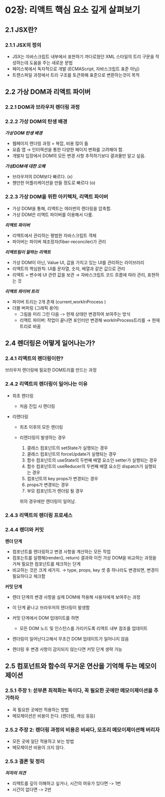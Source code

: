 # 02장: 리액트 핵심 요소 깊게 살펴보기

## 2.1 JSX란?

### 2.1.1 JSX의 정의

- JSX는 자바스크립트 내부에서 표현하기 까다로웠던 XML 스타일의 트리 구문을 작성하는데 도움을 주는 새로운 문법
- 페이스북에서 독자적으로 개발 (ECMAScript, 자바스크립트 표준 아님)
- 트랜스파일 과정에서 트리 구조를 토큰화해 표준으로 변환하는것이 목적

## 2.2 가상 DOM과 리액트 파이버

### 2.2.1 DOM과 브라우저 렌더링 과정

### 2.2.2 가상 DOM의 탄생 배경

**_가상 DOM 탄생 배경_**

- 웹페이지 렌더링 과정 = 복잡, 비용 많이 듦
- 요즘 앱 → 인터렉션을 통한 다양한 페이지 변화를 고려해야 함.
- 개발자 입장에서 DOM의 모든 변경 사항 추적하기보다 결과물만 알고 싶음.

**_가상DOM에 대한 오해_**

- 브라우저의 DOM보다 빠르다. (x)
- 웬만한 어플리케이션을 만들 정도로 빠르다 (o)

### 2.2.3 가상 DOM을 위한 아키텍처, 리액트 파이버

- 가상 DOM을 통해, 리액트는 여러번의 렌더링을 압축함.
- 가상 DOM은 리액트 파이버를 이용해서 다룸.

**_리액트 파이버_**

- 리액트에서 관리하는 평범한 자바스크립트 객체
- 파이버는 파이버 재조정자(fiber-reconciler)가 관리

**_리액트팀이 말하는 리액트_**

- 가상 DOM이 아닌, Value UI, 값을 가지고 있는 UI를 관리하는 라이브러리
- 리액트의 핵심원칙: UI를 문자열, 숫자, 배열과 같은 값으로 관리
- 리액트 = 변수에 UI 관련 값을 보관 → 자바스크립트 코드 흐름에 따라 관리, 표현하는 것

**_리액트 파이버 트리_**

- 파이버 트리는 2개 존재 (current,workInProcess )
- 더블 버퍼링 (그래픽 용어)
  - 그림을 미리 그린 다음 -> 현재 상태만 변경하여 보여주는 방식
  - 리액트 파이버: 작업이 끝나면 포인터만 변경해 workInProcess트리를 → 현재 트리로 바꿈

## 2.4 렌더링은 어떻게 일어나는가?

### 2.4.1 리액트의 렌더링이란?

브라우저 렌더링에 필요한 DOM트리를 만드는 과정

### 2.4.2 리액트의 렌더링이 일어나는 이유

- 최초 렌더링

  - 처음 진입 시 렌더링

- 리렌더링

  - 최초 이후의 모든 렌더링

  - 리렌더링이 발생하는 경우

    1. 클래스 컴포넌트의 setState가 실행되는 경우
    2. 클래스 컴포넌트의 forceUpdate가 실행되는 경우
    3. 함수 컴포넌트의 useState의 두번째 배열 요소인 setter가 실행되는 경우
    4. 함수 컴포넌트의 useReducer의 두번째 배열 요소인 dispatch가 실행되는 경우
    5. 컴포넌트의 key props가 변경되는 경우
    6. props가 변경되는 경우
    7. 부모 컴포넌트가 렌더링 될 경우

    위의 경우에만 렌더링이 일어남.

### 2.4.3 리액트의 렌더링 프로세스

### 2.4.4 렌더와 커밋

**렌더 단계**

- 컴포넌트를 렌더링하고 변경 사항을 계산하는 모든 작업
- 컴포는트를 실행해(render(), return) 결과와 이전 가상 DOM을 비교하는 과정을 거쳐 필요한 컴포넌트를 체크하는 단계
- 비교하는 것은 크게 세가지. → type, props, key
  셋 중 하나라도 변경되면, 변경이 필요하다고 체크함

**커밋 단계**

- 렌더 단계의 변경 사항을 실제 DOM에 적용해 사용자에게 보여주는 과정
- 이 단계 끝나고 브라우저의 렌더링이 발생함
- 커밋 단계에서 DOM 업데이트를 하면

  - 모든 DOM 노드 및 인스턴스를 가리키도록 리액트 내부 참조를 업데이트

- 렌더링이 일어난다고해서 무조건 DOM 업데이트가 일어나지 않음
- 렌더링 후 변경 사항이 감지되지 않는다면 커밋 단계 생략 가능

## 2.5 컴포넌트와 함수의 무거운 연산을 기억해 두는 메모이제이션

### 2.5.1 주장 1: 섣부른 최적화는 독이다, 꼭 필요한 곳에만 메모이제이션을 추가하자

- 꼭 필요한 곳에만 적용하는 방법
- 메모제이션은 비용이 든다. (렌더링, 캐싱 등등)

### 2.5.2 주장 2: 렌더링 과정의 비용은 비싸다, 모조리 메모이제이션해 버리자

- 모든 곳에 일단 적용하고 보는 방법
- 메모제이션 비용이 크지 않다.

### 2.5.3 결론 및 정리

**_저자의 의견_**

- 리액트를 깊이 이해하고 싶거나, 시간의 여유가 있다면 -> 1번
- 시간이 없다면 -> 2번

